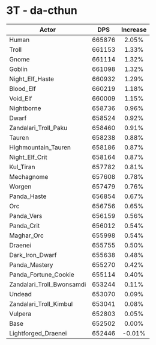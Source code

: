 # 3T - da-cthun
| Actor | DPS | Increase |
|---|:---:|:---:|
|Human|665876|2.05%|
|Troll|661153|1.33%|
|Gnome|661114|1.32%|
|Goblin|661098|1.32%|
|Night_Elf_Haste|660932|1.29%|
|Blood_Elf|660219|1.18%|
|Void_Elf|660009|1.15%|
|Nightborne|658736|0.96%|
|Dwarf|658524|0.92%|
|Zandalari_Troll_Paku|658460|0.91%|
|Tauren|658238|0.88%|
|Highmountain_Tauren|658186|0.87%|
|Night_Elf_Crit|658164|0.87%|
|Kul_Tiran|657782|0.81%|
|Mechagnome|657608|0.78%|
|Worgen|657479|0.76%|
|Panda_Haste|656854|0.67%|
|Orc|656756|0.65%|
|Panda_Vers|656159|0.56%|
|Panda_Crit|656012|0.54%|
|Maghar_Orc|655998|0.54%|
|Draenei|655755|0.50%|
|Dark_Iron_Dwarf|655638|0.48%|
|Panda_Mastery|655270|0.42%|
|Panda_Fortune_Cookie|655114|0.40%|
|Zandalari_Troll_Bwonsamdi|653244|0.11%|
|Undead|653070|0.09%|
|Zandalari_Troll_Kimbul|653041|0.08%|
|Vulpera|652803|0.05%|
|Base|652502|0.00%|
|Lightforged_Draenei|652446|-0.01%|
